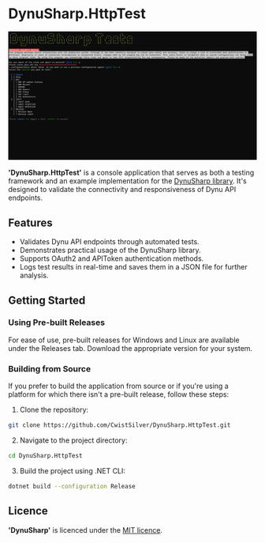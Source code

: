 # DynuSharp.HttpTest
![Example image](assets/example-1.png)

**'DynuSharp.HttpTest'** is a console application that serves as both a testing framework and an example implementation for the [DynuSharp library](https://github.com/CwistSilver/DynuSharp). It's designed to validate the connectivity and responsiveness of Dynu API endpoints.

## Features
- Validates Dynu API endpoints through automated tests.
- Demonstrates practical usage of the DynuSharp library.
- Supports OAuth2 and APIToken authentication methods.
- Logs test results in real-time and saves them in a JSON file for further analysis.

## Getting Started
### Using Pre-built Releases
For ease of use, pre-built releases for Windows and Linux are available under the Releases tab. Download the appropriate version for your system.

### Building from Source
If you prefer to build the application from source or if you're using a platform for which there isn't a pre-built release, follow these steps:

1. Clone the repository:
  ```bash
  git clone https://github.com/CwistSilver/DynuSharp.HttpTest.git
  ```
2. Navigate to the project directory:
  ```bash
  cd DynuSharp.HttpTest
  ```
3. Build the project using .NET CLI:
  ```bash
  dotnet build --configuration Release
  ```

## Licence
**'DynuSharp'** is licenced under the [MIT licence](LICENSE.txt).

